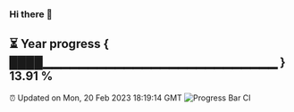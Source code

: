 ### Hi there 👋
⏳ Year progress { ████▁▁▁▁▁▁▁▁▁▁▁▁▁▁▁▁▁▁▁▁▁▁▁▁▁▁ } 13.91 %
---
⏰ Updated on Mon, 20 Feb 2023 18:19:14 GMT
![Progress Bar CI](https://github.com/liununu/liununu/workflows/Progress%20Bar%20CI/badge.svg)
